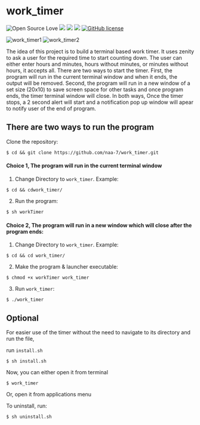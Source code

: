 # work_timer

![Open Source Love](https://badges.frapsoft.com/os/v3/open-source.svg?v=103) <img src="https://cdn.rawgit.com/sindresorhus/awesome/d7305f38d29fed78fa85652e3a63e154dd8e8829/media/badge.svg"> <img src="https://img.shields.io/github/stars/naa-7/work_timer?style=social"> <img src="https://img.shields.io/github/repo-size/naa-7/work_timer"> [![GitHub license](https://img.shields.io/github/license/Naereen/StrapDown.js.svg)](https://github.com/naa-7/work_timer/LICENSE)

![work_timer1](https://github.com/naa-7/work_timer/blob/main/timer_1.gif?style=centerme)
![work_timer2](https://github.com/naa-7/work_timer/blob/main/timer_2.gif?style=centerme)

The idea of this project is to build a terminal based work timer. It uses zenity to ask a user for the required 
time to start counting down. The user can either enter hours and minutes, hours without minutes, or minutes 
without hours, it accepts all. There are two ways to start the timer. First, the program will run in the 
current terminal window and when it ends, the output will be removed. Second, the program will run in a new 
window of a set size (20x10) to save screen space for other tasks and once program ends, the timer terminal 
window will close. In both ways, Once the timer stops, a 2 second alert will start and a notification pop up 
window will apear to notify user of the end of program.



## There are two ways to run the program

 Clone the repository:
  
    $ cd && git clone https://github.com/naa-7/work_timer.git

 #### Choice 1, The program will run in the current terminal window

  1) Change Directory to `work_timer`. Example:

    $ cd && cdwork_timer/

  2) Run the program:
 
    $ sh workTimer 


 #### Choice 2, The program will run in a new window which will close after the program ends:
   
  1) Change Directory to `work_timer`. Example:

    $ cd && cd work_timer/

  2) Make the program & launcher executable:

    $ chmod +x workTimer work_timer

  3) Run `work_timer`:

    $ ./work_timer 


## Optional

For easier use of the timer without the need to navigate to its directory and run the file,

run `install.sh`
   
    $ sh install.sh

Now, you can either open it from terminal

    $ work_timer

Or, open it from applications menu

To uninstall, run:

    $ sh uninstall.sh

